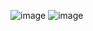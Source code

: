 ![image](https://github.com/user-attachments/assets/087fd1e0-2ace-43f2-91d2-625751f7feab)
![image](https://github.com/user-attachments/assets/923e799f-311c-4ab8-9d5c-ee267774fe22)
